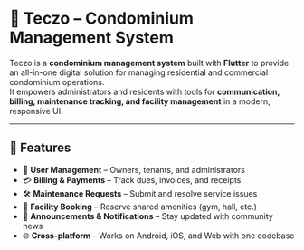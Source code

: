 # 🏢 Teczo – Condominium Management System  

Teczo is a **condominium management system** built with **Flutter** to provide an all-in-one digital solution for managing residential and commercial condominium operations.  
It empowers administrators and residents with tools for **communication, billing, maintenance tracking, and facility management** in a modern, responsive UI.  

---

## 🚀 Features  

- 👥 **User Management** – Owners, tenants, and administrators  
- 💳 **Billing & Payments** – Track dues, invoices, and receipts  
- 🛠️ **Maintenance Requests** – Submit and resolve service issues  
- 📅 **Facility Booking** – Reserve shared amenities (gym, hall, etc.)  
- 📢 **Announcements & Notifications** – Stay updated with community news  
- 🌐 **Cross-platform** – Works on Android, iOS, and Web with one codebase  
